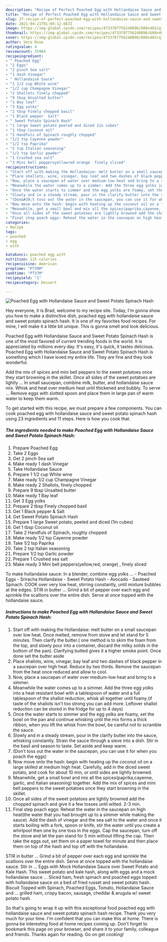 ```yaml
---
description: "Recipe of Perfect Poached Egg with Hollandaise Sauce and Sweet Potato Spinach Hash"
title: "Recipe of Perfect Poached Egg with Hollandaise Sauce and Sweet Potato Spinach Hash"
slug: 37-recipe-of-perfect-poached-egg-with-hollandaise-sauce-and-sweet-potato-spinach-hash
date: 2021-04-21T01:04:12.667Z
image: https://img-global.cpcdn.com/recipes/4733707756240896/680x482cq70/poached-egg-with-hollandaise-sauce-and-sweet-potato-spinach-hash-recipe-main-photo.jpg
thumbnail: https://img-global.cpcdn.com/recipes/4733707756240896/680x482cq70/poached-egg-with-hollandaise-sauce-and-sweet-potato-spinach-hash-recipe-main-photo.jpg
cover: https://img-global.cpcdn.com/recipes/4733707756240896/680x482cq70/poached-egg-with-hollandaise-sauce-and-sweet-potato-spinach-hash-recipe-main-photo.jpg
author: Vera Rose
ratingvalue: 4
reviewcount: 35984
recipeingredient:
- " Poached Egg"
- "2 Eggs"
- "2 pinch Sea salt"
- "1 dash Vinegar"
- " Hollandaise Sauce"
- "1 1/2 cup White wine"
- "1/2 cup Champagne Vinegar"
- "2 Shallots finely chopped"
- "9 tbsp Unsalted butter"
- "1 Bay leaf"
- "3 Egg yolks"
- "2 tbsp Finely chopped basil"
- "1 Black pepper  Salt"
- " Sweet Potato Spinach Hash"
- "1 large Sweet potato peeled and diced 1in cubes"
- "1 tbsp Coconut oil"
- "2 Handfuls of Spinach roughly chopped"
- "1/2 tsp Cayenne powder"
- "1/2 tsp Paprika"
- "2 tsp Italian seasoning"
- "1/2 tsp Garlic powder"
- "1 Crushed sea salt"
- "3 Mini bell peppersyellowred orange  finely sliced"
recipeinstructions:
- "Start off with making the Hollandaise: melt butter on a small saucepan over low heat. Once melted, remove from stove and let stand for 5 minutes. Then clarify the butter.( one method is to skim the foam from the top, and slowly pour into a container, discard the milky solids in the bottom of the pan). Clarifying butted gives it a higher smoke point. Once done set the butter aside"
- "Place shallots, wine, vinegar, bay leaf and two dashes of black pepper in a saucepan over high heat. Reduce by two thirds. Remove the saucepan from the heat once reduced and allow to cool."
- "Now, place a saucepan of water over medium-low heat and bring to a simmer."
- "Meanwhile the water comes up to a simmer. Add the three egg yolks into a heat resistant bowl with a tablespoon of water and a full tablespoon of the shallot reduction, whisk all together until foamy.(if taste of the shallots isn&#39;t too strong you can add more. Leftover shallot reduction can be stored in the fridge for up to 4 days)"
- "Once the water starts to simmer and the egg yolks are foamy, set the bowl on the pan and continue whisking until the mix forms a thick ribbon, when you lift the whisk from the bowl, be careful not to scramble the sauce."
- "Slowly and in a steady stream, pour in the clarify butter into the sauce, whisking constantly. Strain the sauce through a sieve into a dish. Stir in the basil and season to taste. Set aside and keep warm."
- "(Don&#39;t toss out the water in the saucepan, you can use it for when you poach the eggs)"
- "Now move onto the hash: begin with heating up the coconut oil on a large skilled at medium high heat. Carefully, add in the diced sweet potato, and cook for about 10 min, or until sides are lightly browned."
- "Meanwhile, get a small bowl and mix all the spices(paprika,cayenne, garlic, and Italian seasoning) together. Add the mix of spices and mini bell peppers to the sweet potatoes once they start browning in the skillet."
- "Once all sides of the sweet potatoes are lightly browned add the chopped spinach and give it a few tosses until wilted. 2-3 min."
- "Final step poach eggs: Reheat the water in the saucepan on high heat(the water that you had brought up to a simmer while making the sauce). Add the dash of vinegar and the sea salt to the water and once it starts boiling with a fork, spoon or knife, stir the water until you create a whirlpool then one by one toss in the eggs. Cap the saucepan, turn off the stove and let the pan stand for 5 min without lifting the cap. Then take the eggs out, set them on a paper towel for minute and then place them on top of the hash and top off with the hollandaise."
categories:
- Recipe
tags:
- poached
- egg
- with

katakunci: poached egg with 
nutrition: 115 calories
recipecuisine: American
preptime: "PT39M"
cooktime: "PT37M"
recipeyield: "1"
recipecategory: Dessert

---
```



![Poached Egg with Hollandaise Sauce and Sweet Potato Spinach Hash](https://img-global.cpcdn.com/recipes/4733707756240896/680x482cq70/poached-egg-with-hollandaise-sauce-and-sweet-potato-spinach-hash-recipe-main-photo.jpg)

Hey everyone, it is Brad, welcome to my recipe site. Today, I'm gonna show you how to make a distinctive dish, poached egg with hollandaise sauce and sweet potato spinach hash. It is one of my favorites food recipes. For mine, I will make it a little bit unique. This is gonna smell and look delicious.

Poached Egg with Hollandaise Sauce and Sweet Potato Spinach Hash is one of the most favored of current trending foods in the world. It is appreciated by millions every day. It's easy, it's quick, it tastes delicious. Poached Egg with Hollandaise Sauce and Sweet Potato Spinach Hash is something which I have loved my entire life. They are fine and they look wonderful.

Add the mix of spices and mini bell peppers to the sweet potatoes once they start browning in the skillet. Once all sides of the sweet potatoes are lightly … In small saucepan, combine milk, butter, and hollandaise sauce mix. Whisk and heat over medium heat until thickened and bubbly. To serve … Remove eggs with slotted spoon and place them in large pan of warm water to keep them warm.


To get started with this recipe, we must prepare a few components. You can cook poached egg with hollandaise sauce and sweet potato spinach hash using 23 ingredients and 11 steps. Here is how you cook that.

<!--inarticleads1-->

##### The ingredients needed to make Poached Egg with Hollandaise Sauce and Sweet Potato Spinach Hash:

1. Prepare  Poached Egg
1. Take 2 Eggs
1. Get 2 pinch Sea salt
1. Make ready 1 dash Vinegar
1. Take  Hollandaise Sauce
1. Prepare 1 1/2 cup White wine
1. Make ready 1/2 cup Champagne Vinegar
1. Make ready 2 Shallots, finely chopped
1. Prepare 9 tbsp Unsalted butter
1. Make ready 1 Bay leaf
1. Get 3 Egg yolks
1. Prepare 2 tbsp Finely chopped basil
1. Get 1 Black pepper &amp; Salt
1. Get  Sweet Potato Spinach Hash
1. Prepare 1 large Sweet potato, peeled and diced (1in cubes)
1. Get 1 tbsp Coconut oil
1. Take 2 Handfuls of Spinach, roughly chopped
1. Make ready 1/2 tsp Cayenne powder
1. Take 1/2 tsp Paprika
1. Take 2 tsp Italian seasoning
1. Prepare 1/2 tsp Garlic powder
1. Prepare 1 Crushed sea salt
1. Make ready 3 Mini bell peppers(yellow,red, orange) , finely sliced


To make hollandaise sauce: In a blender, combine egg yolks … - Poached Eggs - Sriracha Hollandaise - Sweet Potato Hash - Avocado - Sauteed Spinach. COOK over very low heat, stirring constantly, until mixture bubbles at the edges. STIR in butter … Grind a bit of pepper over each egg and sprinkle the scallions over the entire dish. Serve at once topped with the hollandaise sauce. 

<!--inarticleads2-->

##### Instructions to make Poached Egg with Hollandaise Sauce and Sweet Potato Spinach Hash:

1. Start off with making the Hollandaise: melt butter on a small saucepan over low heat. Once melted, remove from stove and let stand for 5 minutes. Then clarify the butter.( one method is to skim the foam from the top, and slowly pour into a container, discard the milky solids in the bottom of the pan). Clarifying butted gives it a higher smoke point. Once done set the butter aside
1. Place shallots, wine, vinegar, bay leaf and two dashes of black pepper in a saucepan over high heat. Reduce by two thirds. Remove the saucepan from the heat once reduced and allow to cool.
1. Now, place a saucepan of water over medium-low heat and bring to a simmer.
1. Meanwhile the water comes up to a simmer. Add the three egg yolks into a heat resistant bowl with a tablespoon of water and a full tablespoon of the shallot reduction, whisk all together until foamy.(if taste of the shallots isn&#39;t too strong you can add more. Leftover shallot reduction can be stored in the fridge for up to 4 days)
1. Once the water starts to simmer and the egg yolks are foamy, set the bowl on the pan and continue whisking until the mix forms a thick ribbon, when you lift the whisk from the bowl, be careful not to scramble the sauce.
1. Slowly and in a steady stream, pour in the clarify butter into the sauce, whisking constantly. Strain the sauce through a sieve into a dish. Stir in the basil and season to taste. Set aside and keep warm.
1. (Don&#39;t toss out the water in the saucepan, you can use it for when you poach the eggs)
1. Now move onto the hash: begin with heating up the coconut oil on a large skilled at medium high heat. Carefully, add in the diced sweet potato, and cook for about 10 min, or until sides are lightly browned.
1. Meanwhile, get a small bowl and mix all the spices(paprika,cayenne, garlic, and Italian seasoning) together. Add the mix of spices and mini bell peppers to the sweet potatoes once they start browning in the skillet.
1. Once all sides of the sweet potatoes are lightly browned add the chopped spinach and give it a few tosses until wilted. 2-3 min.
1. Final step poach eggs: Reheat the water in the saucepan on high heat(the water that you had brought up to a simmer while making the sauce). Add the dash of vinegar and the sea salt to the water and once it starts boiling with a fork, spoon or knife, stir the water until you create a whirlpool then one by one toss in the eggs. Cap the saucepan, turn off the stove and let the pan stand for 5 min without lifting the cap. Then take the eggs out, set them on a paper towel for minute and then place them on top of the hash and top off with the hollandaise.


STIR in butter … Grind a bit of pepper over each egg and sprinkle the scallions over the entire dish. Serve at once topped with the hollandaise sauce. Stir in … Eggs with Mock Hollandaise Sauce over Sweet Potato and Kale Hash. This sweet potato and kale hash, along with eggs and a mock hollandaise sauce … Sliced ham, fresh spinach and poached eggs topped with hollandaise sauce on a bed of fried russet and sweet potato hash. Biscuit Topped with Spinach, Poached Eggs, Tomato, Hollandaise Sauce and … grilled ham, crispy bacon, sausage, cheddar &amp; arugula w/ sweet potato hash. 

So that's going to wrap it up with this exceptional food poached egg with hollandaise sauce and sweet potato spinach hash recipe. Thank you very much for your time. I'm confident that you can make this at home. There is gonna be interesting food at home recipes coming up. Don't forget to bookmark this page on your browser, and share it to your family, colleague and friends. Thanks again for reading. Go on get cooking!
